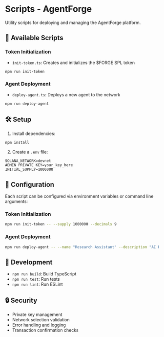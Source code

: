 # Scripts - AgentForge

Utility scripts for deploying and managing the AgentForge platform.

## 📁 Available Scripts

### Token Initialization
- `init-token.ts`: Creates and initializes the $FORGE SPL token
```bash
npm run init-token
```

### Agent Deployment
- `deploy-agent.ts`: Deploys a new agent to the network
```bash
npm run deploy-agent
```

## 🛠️ Setup

1. Install dependencies:
```bash
npm install
```

2. Create a `.env` file:
```env
SOLANA_NETWORK=devnet
ADMIN_PRIVATE_KEY=your_key_here
INITIAL_SUPPLY=1000000
```

## 🔑 Configuration

Each script can be configured via environment variables or command line arguments:

### Token Initialization
```bash
npm run init-token -- --supply 1000000 --decimals 9
```

### Agent Deployment
```bash
npm run deploy-agent -- --name "Research Assistant" --description "AI Research Agent"
```

## 🧪 Development

- `npm run build`: Build TypeScript
- `npm run test`: Run tests
- `npm run lint`: Run ESLint

## 🔒 Security

- Private key management
- Network selection validation
- Error handling and logging
- Transaction confirmation checks 